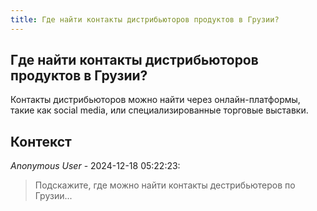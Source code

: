 ```yaml
---
title: Где найти контакты дистрибьюторов продуктов в Грузии?
---
```


## Где найти контакты дистрибьюторов продуктов в Грузии?

Контакты дистрибьюторов можно найти через онлайн-платформы, такие как social media, или специализированные торговые выставки.

## Контекст

_Anonymous User_ - 2024-12-18 05:22:23:

> Подскажите, где можно найти контакты дестрибьютеров по Грузии...
